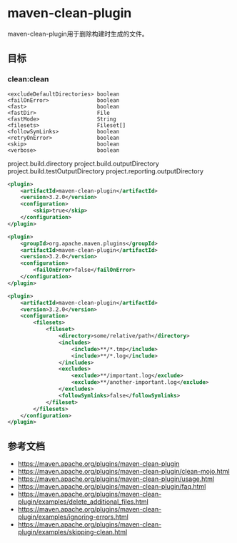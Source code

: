 # maven-clean-plugin

maven-clean-plugin用于删除构建时生成的文件。

## 目标

### clean:clean



```
<excludeDefaultDirectories> boolean 
<failOnError>               boolean
<fast>                      boolean
<fastDir>                   File
<fastMode>                  String
<filesets>                  Fileset[]
<followSymLinks>            boolean
<retryOnError>              boolean
<skip>                      boolean
<verbose>                   boolean
```







project.build.directory
project.build.outputDirectory
project.build.testOutputDirectory
project.reporting.outputDirectory













```xml
<plugin>
    <artifactId>maven-clean-plugin</artifactId>
    <version>3.2.0</version>
    <configuration>
        <skip>true</skip>
    </configuration>
</plugin>
```



```xml
<plugin>
    <groupId>org.apache.maven.plugins</groupId>
    <artifactId>maven-clean-plugin</artifactId>
    <version>3.2.0</version>
    <configuration>
        <failOnError>false</failOnError>
    </configuration>
</plugin>
```


```xml
<plugin>
    <artifactId>maven-clean-plugin</artifactId>
    <version>3.2.0</version>
    <configuration>
        <filesets>
            <fileset>
                <directory>some/relative/path</directory>
                <includes>
                    <include>**/*.tmp</include>
                    <include>**/*.log</include>
                </includes>
                <excludes>
                    <exclude>**/important.log</exclude>
                    <exclude>**/another-important.log</exclude>
                </excludes>
                <followSymlinks>false</followSymlinks>
            </fileset>
        </filesets>
    </configuration>
</plugin>
```









## 参考文档

+ https://maven.apache.org/plugins/maven-clean-plugin
+ https://maven.apache.org/plugins/maven-clean-plugin/clean-mojo.html
+ https://maven.apache.org/plugins/maven-clean-plugin/usage.html
+ https://maven.apache.org/plugins/maven-clean-plugin/faq.html
+ https://maven.apache.org/plugins/maven-clean-plugin/examples/delete_additional_files.html
+ https://maven.apache.org/plugins/maven-clean-plugin/examples/ignoring-errors.html
+ https://maven.apache.org/plugins/maven-clean-plugin/examples/skipping-clean.html




